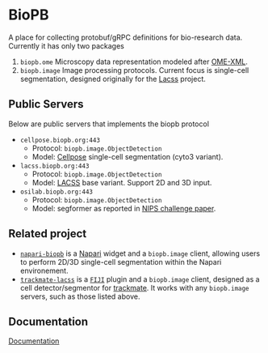 # BioPB
A place for collecting protobuf/gRPC definitions for bio-research data. Currently it has only two packages

1. `biopb.ome` Microscopy data representation modeled after [OME-XML](https://ome-model.readthedocs.io/en/stable/ome-xml/index.html).
2. `biopb.image` Image processing protocols. Current focus is single-cell segmentation, designed originally for the [Lacss](https://github.com/jiyuuchc/lacss/) project.

## Public Servers
Below are public servers that implements the biopb protocol

* `cellpose.biopb.org:443`
  - Protocol: `biopb.image.ObjectDetection`
  - Model: [Cellpose](https://www.cellpose.org/) single-cell segmentation (cyto3 variant).
* `lacss.biopb.org:443`
  - Protocol: `biopb.image.ObjectDetection`
  - Model: [LACSS](https://github.com/jiyuuchc/lacss) base variant. Support 2D and 3D input.
* `osilab.biopb.org:443`
  - Protocol: `biopb.image.ObjectDetection`
  - Model: segformer as reported in [NIPS challenge paper](https://www.nature.com/articles/s41592-024-02233-6).

## Related project
* [`napari-biopb`](https://github.com/jiyuuchc/napari-biopb) is a [Napari](https://napari.org) widget and a `biopb.image` client, allowing users to perform 2D/3D single-cell segmentation within the Napari environement.
* [`trackmate-lacss`](https://github.com/jiyuuchc/TrackMate-Lacss) is a [`FIJI`](https://imagej.net/software/fiji/) plugin and a `biopb.image` client, designed as a cell detector/segmentor for [trackmate](https://imagej.net/plugins/trackmate/index). It works with any `biopb.image` servers, such as those listed above.

## Documentation
[Documentation](https://jiyuuchc.github.io/biopb/)
